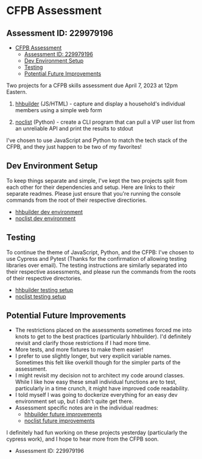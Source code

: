 # CFPB Assessment
## Assessment ID: 229979196
- [CFPB Assessment](#cfpb-assessment)
  - [Assessment ID: 229979196](#assessment-id-229979196)
  - [Dev Environment Setup](#dev-environment-setup)
  - [Testing](#testing)
  - [Potential Future Improvements](#potential-future-improvements)

Two projects for a CFPB skills assessment due April 7, 2023 at 12pm Eastern.

1. [hhbuilder](./hhbuilder/README.md) (JS/HTML) - capture and display a household's individual members using a simple web form

2. [noclist](./noclist/README.md) (Python) - create a CLI program that can pull a VIP user list from an unreliable API and print the results to stdout

I've chosen to use JavaScript and Python to match the tech stack of the CFPB, and they just happen to be two of my favorites!

## Dev Environment Setup

To keep things separate and simple, I've kept the two projects split from each other for their dependencies and setup. Here are links to their separate readmes. Please just ensure that you're running the console commands from the root of their respective directiories.

- [hhbuilder dev environment](./hhbuilder/README.md#dev-environment)
- [noclist dev environment](./noclist/README.md#dev-environment)

## Testing

To continue the theme of JavaScript, Python, and the CFPB: I've chosen to use Cypress and Pytest (Thanks for the confirmation of allowing testing libraries over email). The testing instructions are similarly separated into their respective assessments, and please run the commands from the roots of their respective directories.

- [hhbuilder testing setup](./hhbuilder/README.md#testing)
- [noclist testing setup](./noclist/README.md#testing)

## Potential Future Improvements

- The restrictions placed on the assessments sometimes forced me into knots to get to the best practices (particularly hhbuilder).  I'd definitely revisit and clarify those restrictions if I had more time.
- More tests, and more fixtures to make them easier!
- I prefer to use slightly longer, but very explicit variable names. Sometimes this felt like overkill though for the simpler parts of the assessment.
- I might revisit my decision not to architect my code around classes. While I like how easy these small individual functions are to test, particularly in a time crunch, it might have improved code readability.
- I told myself I was going to dockerize everything for an easy dev environment set up, but I didn't quite get there.
- Assessment specific notes are in the individual readmes:
  - [hhbuilder future improvements](./hhbuilder/README.md#potential-future-improvements)
  - [noclist future improvements](./noclist/README.md#potential-future-improvements)

I definitely had fun working on these projects yesterday (particularly the cypress work), and I hope to hear more from the CFPB soon.

- Assessment ID: 229979196